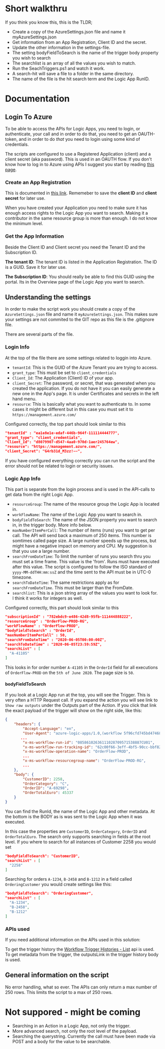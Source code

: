 # Short walkthru
If you think you know this, this is the TLDR;
- Create a copy of the AzureSettings.json file and name it myAzureSettings.json
- Get information from an App Registration, Client ID and the secret.
- Update the other information in the settings-file.
- The setting bodyFieldToSearch is the name of the trigger body property you wish to search
- The searchlist is an array of all the values you wish to match.
- Run the SeachTriggers.ps1 and watch it work.
- A search-hit will save a file to a folder in the same directory.
- The name of the file is the hit search term and the Logic App RunID.

# Documentation

## Login To Azure
To be able to access the APIs for Logic Apps, you need to login, or authenticate, your call and in order to do that, you need to get an OAUTH-token, and in order to do _that_ you need to login using some kind of credentials.

The scripts are configured to use a Registered Application (client) and a client secret (aka password). This is used in an OAUTH flow. If you don't know how to log in to Azure using APIs I suggest you start by reading [this page](https://docs.microsoft.com/en-us/rest/api/azure/#create-the-request "How to authenticate a request").

### Create an App Registration
This is documented in [this link](https://docs.microsoft.com/en-us/rest/api/azure/#register-your-client-application-with-azure-ad "Azure documentation").
Rememeber to save the **client ID** and **client secret** for later use.

When you have created your Application you need to make sure it has enough access rights to the Logic App you want to search. Making it a contributor in the same resource group is more than enough. I do not know the minimum level.

### Get the App Information
Beside the Client ID and Client secret you need the Tenant ID and the Subscription ID. 

**The tenant ID**: The tenant ID is listed in the Application Registration. The ID is a GUID. Save it for later use.



**The Subscription ID**: You should really be able to find this GUID using the portal. Its in the Overview page of the Logic App you want to search.

## Understanding the settings
In order to make the script work you should create a copy of the `AzureSettings.json` file and name it `myAzureSettings.json`. This makes sure your settings are not commited to the GIT repo as this file is the .gitignore file.

There are several parts of the file.
### Login Info
At the top of the file there are some settings related to loggin into Azure.

- `tenantId`: This is the GUID of the Azure Tenant you are trying to access.
- `grant_type`: This must be set to `client_credentials`
- `Client_Id`: The Application (Client) ID of your app.
- `client_Secret`: The password, or secret, that was generated when you created the application. If you do not have it you can easily generate a new one in the App's page. It is under Certificates and secrets in the left hand menu.
- `resource`: This is basically what you want to authenticate to. In some cases it might be different but in this case you must set it to `https://management.azure.com/`

Configured correctly, the top part should look similar to this

```json
"tenantId" : "ea1e8e1e-edaf-446b-964f-111114444777",
"grant_type": "client_credentials",
"Client_Id": "d8079907-d547-4aa0-970d-1aer245764ew",
"resource": "https://management.azure.com/",
"client_Secret": "G4rb31d_M3zz!~~",
```
If you have configured everything correctly you can run the script and the error should not be related to login or security issues.

### Logic App Info
This part is separate from the login process and is used in the API-calls to get data from the right Logic App.

- `resourceGroup`: The name of the resource group the Logic App is located in.
- `workFlowName`: The name of the Logic App you want to search in.
- `bodyFieldToSearch`: The name of the JSON property you want to search in, in the trigger body. More info below.
- `maxNumberItemPerCall`: The number of items (runs) you want to get per call. The API will send back a maximum of 250 items. This number is somtimes called  page size. A large number speeds up the process, but might have a negative impact on memory and CPU. My suggestion is that you use a large number.
- `searchFromDateTime`: To limit the number of runs you search thru you must set a time frame. This value is the 'from'. Runs must have executed after this value. The script is configured to follow the ISO standard of `yyyy-MM-ddTHH:mm:ssZ` and the time sent to the API must be in UTC-0 timezone.
- `searchToDateTime`: The same restrictions apply as for `searchFromDateTime`. This must be larger than the FromDate.
- `searchlist`: This is a json string array of the values you want to look for. I think it works for integers as well.

Configured correctly, this part should look similar to this

```json
"subscriptionId" : "782ebdc9-e486-42d8-95fb-111444888222",
"resourceGroup" : "OrderFlow-PROD-RG",
"workFlowName" : "OrderFlow-PROD",
"bodyFieldToSearch" : "OrderId",
"maxNumberItemPerCall" : 50,
"searchFromDateTime" : "2020-06-05T00:00:00Z",
"searchToDateTime" : "2020-06-05T23:59:59Z",
"searchList" : [
  "A-41105"
]
```

This looks in for order number `A-41105` in the `OrderId` field for all executions of `OrderFlow-PROD` on the `5th of June 2020`. The page size is `50`.

#### bodyFieldToSearch
If you look at a Logic App run at the top, you will see the Trigger. This is very often a HTTP Request call. If you expand the action you will see link to `Show raw outputs` under the Outputs part of the Action. If you click that link the exact payload of the trigger will show on the right side, like this:

```json
{
    "headers": {
        "Accept-Language": "en",
        "User-Agent": "azure-logic-apps/1.0,(workflow 5f96cfd745bd47468b645f50fcc3f723; version 08586185792045278767)",
       ...
        "x-ms-workflow-run-id": "08586102636111028709571538887CU01",
        "x-ms-workflow-run-tracking-id": "62c00f66-3eff-4bf5-90cc-bbf820c5990f",
        "x-ms-workflow-operation-name": "OrderFlow-PROD",
        ...
        "x-ms-workflow-resourcegroup-name": "OrderFlow-PROD-RG",
        ...        
    },
    "body": {
        "CustomerID": 2258,
        "OrderCategory": "C",
        "OrderID": "A-69298",
        "OrderTotalEuro": 45337
    }
}
```
You can find the RunId, the name of the Logic App and other metadata. At the bottom is the BODY as is was sent to the Logic App when it was executed.

In this case the properties are `CustomerID`, `OrderCategory`, `OrderID` and `OrderTotalEuro`. The search only supports searching in fields at the root level. If you where to search for all instances of Customer 2258 you would set

```json
"bodyFieldToSearch": "CustomerID",
"searchList" : [
  "2258"
]
```
Searching for orders `A-1234`, `B-2458` and `B-1212` in a field called `OrderingCustomer` you would create settings like this:

```json
"bodyFieldToSearch": "OrderingCustomer",
"searchList" : [
  "A-1234",
  "B-2458",
  "B-1212"
]
```

### APIs used
If you need additional information on the APIs used in this solution:

To get the trigger history the [Workflow Trigger Histories - List](https://docs.microsoft.com/en-us/rest/api/logic/workflowtriggerhistories/list) api is used.
To get metadata from the trigger, the outputsLink in the trigger history body is used.

## General information on the script
No error handling, what so ever.
The APIs can only return a max number of 250 rows. This limits the script to a max of 250 rows.

# Not suppored - might be coming
- Searching in an Action in a Logic App, not only the trigger.
- More advanced search, not only the root level of the payload.
- Searching the querystring. Currently the call must have been made via POST and a body for the value to be searchable.